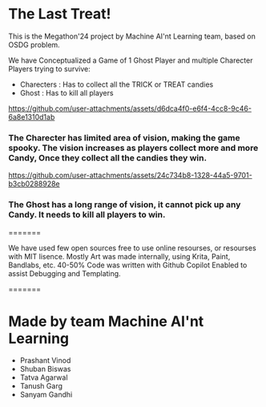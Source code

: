 # The Last Treat!
This is the Megathon'24 project by Machine AI'nt Learning team, based on OSDG problem.

We have Conceptualized a Game of 1 Ghost Player and multiple Charecter Players trying to survive:
- Charecters : Has to collect all the TRICK or TREAT candies
- Ghost : Has to kill all players


https://github.com/user-attachments/assets/d6dca4f0-e6f4-4cc8-9c46-6a8e1310d1ab

### The Charecter has limited area of vision, making the game spooky. The vision increases as players collect more and more Candy, Once they collect all the candies they win.

https://github.com/user-attachments/assets/24c734b8-1328-44a5-9701-b3cb0288928e

### The Ghost has a long range of vision, it cannot pick up any Candy. It needs to kill all players to win.

=======

We have used few open sources free to use online resourses, or resourses with MIT lisence. Mostly Art was made internally, using Krita, Paint, Bandlabs, etc.
40-50% Code was written with Github Copilot Enabled to assist Debugging and Templating.

=======

# Made by team Machine AI'nt Learning
- Prashant Vinod
- Shuban Biswas
- Tatva Agarwal
- Tanush Garg
- Sanyam Gandhi
